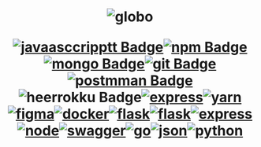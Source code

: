 <h1 align="center"> 

![globo](https://user-images.githubusercontent.com/49458473/154158402-b75c1ed2-4c43-4e13-878f-032ecd3d231a.jpg)
 
[![javaasccripptt Badge](https://img.shields.io/badge/JavaScript-323330?style=for-the-badge&logo=javascript&logoColor=F7DF1E&link=https://github.com/prisciladuarte)](https://github.com/prisciladuarte)[![npm Badge](https://img.shields.io/badge/npm-CB3837?style=for-the-badge&logo=npm&logoColor=white&link=https://github.com/prisciladuarte)](https://github.com/prisciladuarte)[![mongo Badge](	https://img.shields.io/badge/MongoDB-4EA94B?style=for-the-badge&logo=mongodb&logoColor=white&link=https://angular.io/)](https://github.com/prisciladuarte)[![git Badge](https://img.shields.io/badge/Git-F05032?style=for-the-badge&logo=git&logoColor=white&link=https://github.com/prisciladuarte)](https://github.com/prisciladuarte)[![postmman Badge](https://img.shields.io/badge/Postman-FF6C37?style=for-the-badge&logo=Postman&logoColor=white&link=https://github.com/prisciladuarte)](https://github.com/prisciladuarte)![heerrokku Badge](https://img.shields.io/badge/Heroku-430098?style=for-the-badge&logo=heroku&logoColor=white&link=https://github.com/prisciladuarte)[![express](https://img.shields.io/badge/Express.js-404D59?style=for-the-badge&link=https://github.com/prisciladuarte)](https://github.com/prisciladuarte)[![yarn](https://img.shields.io/badge/Yarn-2C8EBB?style=for-the-badge&logo=yarn&logoColor=white&link=https://github.com/prisciladuarte)](https://github.com/prisciladuarte)[![figma](https://img.shields.io/badge/Figma-F24E1E?style=for-the-badge&logo=figma&logoColor=white&link=https://github.com/prisciladuarte)](https://github.com/prisciladuarte)[![docker](https://img.shields.io/badge/Docker-2CA5E0?style=for-the-badge&logo=docker&logoColor=white&link=https://github.com/prisciladuarte)](https://github.com/prisciladuarte)[![flask](https://img.shields.io/badge/Flask-000000?style=for-the-badge&logo=flask&logoColor=white&link=https://github.com/prisciladuarte)](https://github.com/prisciladuarte)[![flask](https://img.shields.io/badge/Django-092E20?style=for-the-badge&logo=django&logoColor=green&link=https://github.com/prisciladuarte)](https://github.com/prisciladuarte)[![express](https://img.shields.io/badge/Express.js-000000?style=for-the-badge&logo=express&logoColor=white&link=https://github.com/prisciladuarte)](https://github.com/prisciladuarte)[![node](https://img.shields.io/badge/Node.js-339933?style=for-the-badge&logo=nodedotjs&logoColor=white&link=https://github.com/prisciladuarte)](https://github.com/prisciladuarte)[![swagger](https://img.shields.io/badge/Swagger-85EA2D?style=for-the-badge&logo=Swagger&logoColor=white&link=https://github.com/prisciladuarte)](https://github.com/prisciladuarte)[![go](https://img.shields.io/badge/Go-00ADD8?style=for-the-badge&logo=go&logoColor=white&link=https://github.com/prisciladuarte)](https://github.com/prisciladuarte)[![json](https://img.shields.io/badge/json-5E5C5C?style=for-the-badge&logo=json&logoColor=white&link=https://github.com/prisciladuarte)](https://github.com/prisciladuarte)[![python](https://img.shields.io/badge/Python-FFD43B?style=for-the-badge&logo=python&logoColor=blue&link=https://github.com/prisciladuarte)](https://github.com/prisciladuarte)

  </h1>
  
 
  
 
